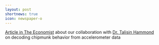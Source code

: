 ```yaml
---
layout: post
shortnews: true
icon: newspaper-o
---
```


[Article in The Economist](https://www.economist.com/news/science-and-technology/21698230-how-make-zoologists-more-productive-time-and-motion-study) about our collaboration with [Dr. Talisin Hammond](https://tthammond.weebly.com) on decoding chipmunk behavior from accelerometer data


